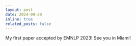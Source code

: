 ```yaml
---
layout: post
date: 2024-09-20
inline: true
related_posts: false
---
```

My first paper accepted by EMNLP 2023! See you in Miami!